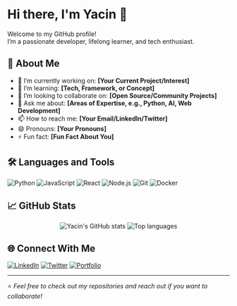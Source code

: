 # Hi there, I'm Yacin 👋

Welcome to my GitHub profile!  
I’m a passionate developer, lifelong learner, and tech enthusiast.

## 🚀 About Me

- 🔭 I’m currently working on: **[Your Current Project/Interest]**
- 🌱 I’m learning: **[Tech, Framework, or Concept]**
- 👯 I’m looking to collaborate on: **[Open Source/Community Projects]**
- 💬 Ask me about: **[Areas of Expertise, e.g., Python, AI, Web Development]**
- 📫 How to reach me: **[Your Email/LinkedIn/Twitter]**
- 😄 Pronouns: **[Your Pronouns]**
- ⚡ Fun fact: **[Fun Fact About You]**

## 🛠️ Languages and Tools

![Python](https://img.shields.io/badge/-Python-3776AB?style=flat&logo=python&logoColor=white)
![JavaScript](https://img.shields.io/badge/-JavaScript-F7B93E?style=flat&logo=javascript&logoColor=black)
![React](https://img.shields.io/badge/-React-61DAFB?style=flat&logo=react&logoColor=black)
![Node.js](https://img.shields.io/badge/-Node.js-339933?style=flat&logo=node.js&logoColor=white)
![Git](https://img.shields.io/badge/-Git-F05032?style=flat&logo=git&logoColor=white)
![Docker](https://img.shields.io/badge/-Docker-2496ED?style=flat&logo=docker&logoColor=white)
<!-- Add or remove badges as you see fit -->

## 📈 GitHub Stats

<p align="center">
  <img src="https://github-readme-stats.vercel.app/api?username=Mr-Yacin&show_icons=true&theme=radical" alt="Yacin's GitHub stats" />
  <img src="https://github-readme-stats.vercel.app/api/top-langs/?username=Mr-Yacin&layout=compact&theme=radical" alt="Top languages" />
</p>

## 🌐 Connect With Me

[![LinkedIn](https://img.shields.io/badge/-LinkedIn-0077B5?style=flat&logo=linkedin&logoColor=white)](https://www.linkedin.com/in/b-yacin/e)
[![Twitter](https://img.shields.io/badge/-Twitter-1da1f2?style=flat&logo=twitter&logoColor=white)](https://x.com/yacin_mr)
[![Portfolio](https://img.shields.io/badge/-Portfolio-FF5722?style=flat&logo=Firefox-Browser&logoColor=white)](https://birig.me)

---

⭐️ _Feel free to check out my repositories and reach out if you want to collaborate!_
